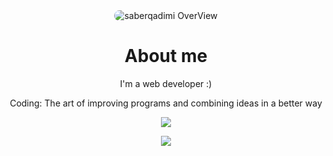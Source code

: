 <div style="text-align:center">

<img src="https://i.giphy.com/media/KGhpQ5NMoWKQurlHwI/giphy.webp" style="border-radius: 2pc;" alt="saberqadimi OverView">


# About me

  
I'm a web developer :)

Coding: The art of improving programs and combining ideas in a better way

![](https://github-readme-stats.vercel.app/api?username=SaberQadimi&show_icons=true&theme=nightowl)

![](https://github-readme-stats.vercel.app/api/top-langs/?username=Saberqadimi&layout=compact&theme=nightowl&hide=html,css&langs_count=6)


</div>
